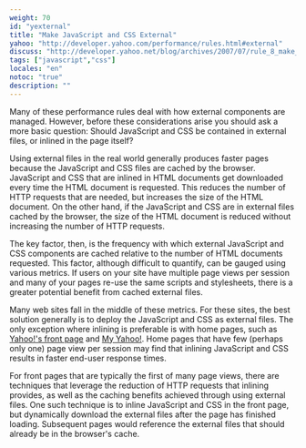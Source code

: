 ```yaml
---
weight: 70
id: "yexternal"
title: "Make JavaScript and CSS External"
yahoo: "http://developer.yahoo.com/performance/rules.html#external"
discuss: "http://developer.yahoo.net/blog/archives/2007/07/rule_8_make_jav.html"
tags: ["javascript","css"]
locales: "en"
notoc: "true"
description: ""
---
```



Many of these performance rules deal with how external components are managed. However, before these considerations arise you should ask a more basic question: Should JavaScript and CSS be contained in external files, or inlined in the page itself?

Using external files in the real world generally produces faster pages because the JavaScript and CSS files are cached by the browser. JavaScript and CSS that are inlined in HTML documents get downloaded every time the HTML document is requested. This reduces the number of HTTP requests that are needed, but increases the size of the HTML document. On the other hand, if the JavaScript and CSS are in external files cached by the browser, the size of the HTML document is reduced without increasing the number of HTTP requests.

The key factor, then, is the frequency with which external JavaScript and CSS components are cached relative to the number of HTML documents requested. This factor, although difficult to quantify, can be gauged using various metrics. If users on your site have multiple page views per session and many of your pages re-use the same scripts and stylesheets, there is a greater potential benefit from cached external files.

Many web sites fall in the middle of these metrics. For these sites, the best solution generally is to deploy the JavaScript and CSS as external files. The only exception where inlining is preferable is with home pages, such as [Yahoo!'s front page](http://www.yahoo.com) and [My Yahoo!](http://my.yahoo.com). Home pages that have few (perhaps only one) page view per session may find that inlining JavaScript and CSS results in faster end-user response times.

For front pages that are typically the first of many page views, there are techniques that leverage the reduction of HTTP requests that inlining provides, as well as the caching benefits achieved through using external files. One such technique is to inline JavaScript and CSS in the front page, but dynamically download the external files after the page has finished loading. Subsequent pages would reference the external files that should already be in the browser's cache.